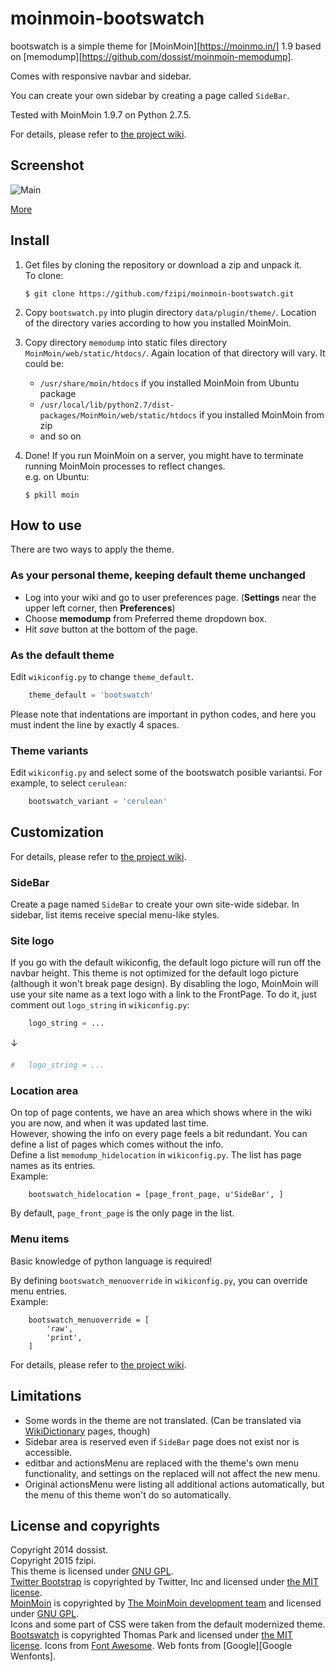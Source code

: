 moinmoin-bootswatch
===================

bootswatch is a simple theme for [MoinMoin][https://moinmo.in/] 1.9 based on [memodump][https://github.com/dossist/moinmoin-memodump].

Comes with responsive navbar and sidebar.

You can create your own sidebar by creating a page called `SideBar`.

Tested with MoinMoin 1.9.7 on Python 2.7.5.

For details, please refer to [the project wiki][Wiki Home].


Screenshot
----------

![Main](https://github.com/fzipi/moinmoin-bootswatch/wiki/Cerulean.png)

[More][Wiki Screenshots]


Install
-------

1. Get files by cloning the repository or download a zip and unpack it.  
   To clone:

    ```console
    $ git clone https://github.com/fzipi/moinmoin-bootswatch.git
    ```

2. Copy `bootswatch.py` into plugin directory `data/plugin/theme/`.
   Location of the directory varies according to how you installed MoinMoin.

3. Copy directory `memodump` into static files directory `MoinMoin/web/static/htdocs/`.
   Again location of that directory will vary. It could be:
    * `/usr/share/moin/htdocs` if you installed MoinMoin from Ubuntu package
    * `/usr/local/lib/python2.7/dist-packages/MoinMoin/web/static/htdocs` if you installed MoinMoin from zip
    * and so on

4. Done!
   If you run MoinMoin on a server, you might have to terminate running MoinMoin processes to reflect changes.  
   e.g. on Ubuntu:

    ```console
    $ pkill moin
    ```


How to use
----------

There are two ways to apply the theme.

### As your personal theme, keeping default theme unchanged ###

* Log into your wiki and go to user preferences page.
  (**Settings** near the upper left corner, then **Preferences**)
* Choose **memodump** from Preferred theme dropdown box.
* Hit *save* button at the bottom of the page.

### As the default theme ###

Edit `wikiconfig.py` to change `theme_default`.

```python
    theme_default = 'bootswatch'
```

Please note that indentations are important in python codes, and here you must
indent the line by exactly 4 spaces.

### Theme variants ###

Edit `wikiconfig.py` and select some of the bootswatch posible variantsi. For example, to select `cerulean`:

```python
    bootswatch_variant = 'cerulean'
```

Customization
-------------
For details, please refer to [the project wiki][Wiki Home].


### SideBar ###

Create a page named `SideBar` to create your own site-wide sidebar.
In sidebar, list items receive special menu-like styles.  


### Site logo ###

If you go with the default wikiconfig, the default logo picture will run off the navbar height.
This theme is not optimized for the default logo picture (although it won't break page design).
By disabling the logo, MoinMoin will use your site name as a text logo with a link to the FrontPage.
To do it, just comment out `logo_string` in `wikiconfig.py`:

```python
    logo_string = ...
```
↓
```python
#   logo_string = ...
```


### Location area ###

On top of page contents, we have an area which shows where in the wiki you are now, and when it was updated last time.  
However, showing the info on every page feels a bit redundant.
You can define a list of pages which comes without the info.  
Define a list `memodump_hidelocation` in `wikiconfig.py`. The list has page names as its entries.  
Example:

        bootswatch_hidelocation = [page_front_page, u'SideBar', ]

By default, `page_front_page` is the only page in the list.


### Menu items ###

Basic knowledge of python language is required!

By defining `bootswatch_menuoverride` in `wikiconfig.py`, you can override menu entries.  
Example:

        bootswatch_menuoverride = [
            'raw',
            'print',
        ]

For details, please refer to [the project wiki][Wiki EditMenu].


Limitations
-----------

* Some words in the theme are not translated. (Can be translated via [WikiDictionary][Wiki Translation] pages, though)
* Sidebar area is reserved even if `SideBar` page does not exist nor is accessible.
* editbar and actionsMenu are replaced with the theme's own menu functionality, and settings
  on the replaced will not affect the new menu.
* Original actionsMenu were listing all additional actions automatically, but the menu of this theme
  won't do so automatically.


License and copyrights
----------------------

Copyright 2014 dossist.  
Copyright 2015 fzipi.  
This theme is licensed under [GNU GPL][].  
[Twitter Bootstrap][] is copyrighted by Twitter, Inc and licensed under [the MIT license][MIT].  
[MoinMoin][] is copyrighted by [The MoinMoin development team](https://moinmo.in/MoinCoreTeamGroup) and licensed under [GNU GPL][].  
Icons and some part of CSS were taken from the default modernized theme.  
[Bootswatch][] is copyrighted Thomas Park and licensed under [the MIT license][MIT]. Icons from [Font Awesome][Font Awesome]. Web fonts from [Google][Google Wenfonts].



[MoinMoin]: https://moinmo.in/
[Twitter Bootstrap]: http://getbootstrap.com/
[Bootswatch]: http://bootswatch.com/
[Wiki Home]: https://github.com/fzipi/moinmoin-bootswatch/wiki
[Wiki EditMenu]: https://github.com/fzipi/moinmoin-bootswatch/wiki/EditMenu
[Wiki Translation]: https://github.com/fzipi/moinmoin-bootswatch/wiki/Translation
[Wiki Screenshots]: https://github.com/fzipi/moinmoin-bootswatch/wiki/Screenshots
[GNU GPL]: http://www.gnu.org/licenses/gpl
[MIT]: https://github.com/twbs/bootstrap/blob/master/LICENSE
[Font Awesome]: http://fortawesome.github.io/Font-Awesome
[Google Webfonts]: https://www.google.com/webfonts
